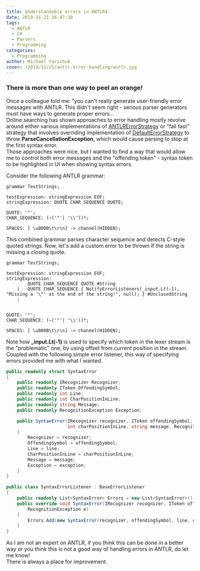 ```yaml
---
title: Understandable errors in ANTLR4
date: 2019-11-21 16:47:39
tags:
  - ANTLR
  - C#
  - Parsers
  - Programming
categories:
  - Programming
author: Michael Yarichuk
cover: /2019/11/21/antlr-error-handling/antlr.jpg
---
```

### There is more than one way to peel an orange!
Once a colleague told me: "you can't really generate user-friendly error messages with ANTLR. This didn't seem right - serious parser generators must have ways to generate proper errors...  
Online searching has shown approaches to error handling mostly revolve around either various implementations of [ANTLRErrorStrategy](https://www.antlr.org/api/Java/org/antlr/v4/runtime/ANTLRErrorStrategy.html) or "fail fast" strategy that involves overriding implementation of [DefaultErrorStrategy](https://www.antlr.org/api/Java/org/antlr/v4/runtime/DefaultErrorStrategy.html) to throw **ParseCancellationException**, which would cause parsing to stop at the first syntax error.  
Those approaches were nice, but I wanted to find a way that would allow me to control both error messages and the "offending token" - syntax token to be highlighted in UI when showing syntax errors.  
  
Consider the following ANTLR grammar:
``` antlr
grammar TestStrings;

testExpression: stringExpression EOF;
stringExpression: QUOTE CHAR_SEQUENCE QUOTE;

QUOTE: '"';
CHAR_SEQUENCE: (~('"'| '\\'))*;

SPACES: [ \u000B\t\r\n] -> channel(HIDDEN);
```
This combined grammar parses character sequence and detects C-style quoted strings. Now, let's add a custom error to be thrown if the string is missing a closing quote. 
``` antlr
grammar TestStrings;

testExpression: stringExpression EOF;
stringExpression:       
        QUOTE CHAR_SEQUENCE QUOTE #String
    |   QUOTE CHAR_SEQUENCE { NotifyErrorListeners(_input.Lt(-1), "Missing a '\"' at the end of the string!", null); } #UnclosedString  
    ;


QUOTE: '"';
CHAR_SEQUENCE: (~('"'| '\\'))*;

SPACES: [ \u000B\t\r\n] -> channel(HIDDEN);
```
Note how **_input.Lt(-1)** is used to specify which token in the lexer stream is the "problematic" one, by using offset from current position in the stream. 
Coupled with the following simple error listener, this way of specifying errors provided me with what I wanted.

``` cs
public readonly struct SyntaxError
{
    public readonly IRecognizer Recognizer;
    public readonly IToken OffendingSymbol;
    public readonly int Line;
    public readonly int CharPositionInLine;
    public readonly string Message;
    public readonly RecognitionException Exception;

    public SyntaxError(IRecognizer recognizer, IToken offendingSymbol, int line, 
                       int charPositionInLine, string message, RecognitionException exception)
    {
        Recognizer = recognizer;
        OffendingSymbol = offendingSymbol;
        Line = line;
        CharPositionInLine = charPositionInLine;
        Message = message;
        Exception = exception;
    }
}

public class SyntaxErrorListener : BaseErrorListener
{
    public readonly List<SyntaxError> Errors = new List<SyntaxError>();
    public override void SyntaxError(IRecognizer recognizer, IToken offendingSymbol, int line, int charPositionInLine, string msg,
        RecognitionException e)
    {
        Errors.Add(new SyntaxError(recognizer, offendingSymbol, line, charPositionInLine, msg, e));
    }
}
```

As I am not an expert on ANTLR, if you think this can be done in a better way or you think this is not a good way of handling errors in ANTLR, do let me know!<br/>There is always a place for improvement.